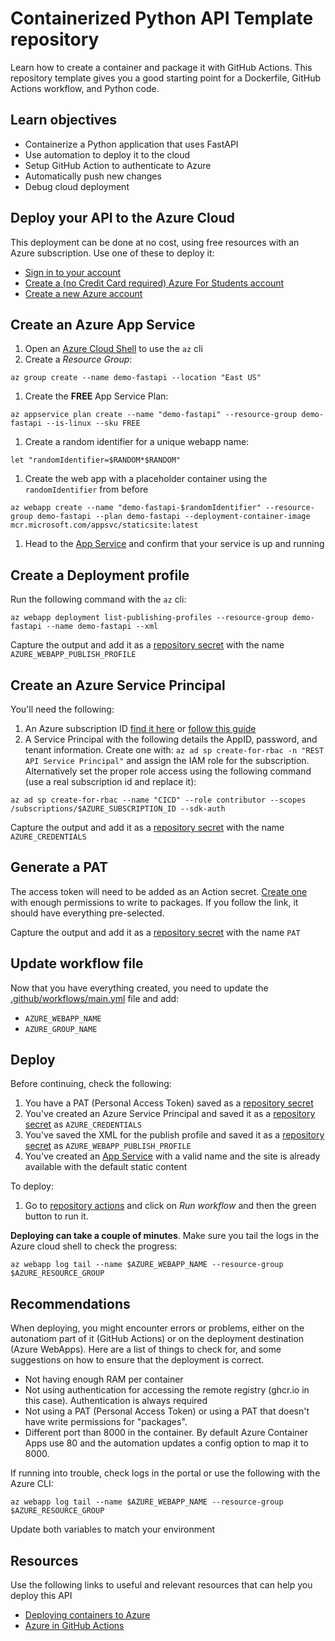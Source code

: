 # Containerized Python API Template repository

Learn how to create a container and package it with GitHub Actions. This repository template gives you a good starting point for a Dockerfile, GitHub Actions workflow, and Python code.


## Learn objectives

* Containerize a Python application that uses FastAPI
* Use automation to deploy it to the cloud
* Setup GitHub Action to authenticate to Azure
* Automatically push new changes
* Debug cloud deployment 


## Deploy your API to the Azure Cloud

This deployment can be done at no cost, using free resources with an Azure subscription. Use one of these to deploy it:

- [Sign in to your account]()
- [Create a (no Credit Card required) Azure For Students account]()
- [Create a new Azure account]()


## Create an Azure App Service

1. Open an [Azure Cloud Shell](https://shell.azure.com/?WT.mc_id=academic-0000-alfredodeza) to use the `az` cli
1. Create a *Resource Group*:
```
az group create --name demo-fastapi --location "East US"
```
1. Create the **FREE** App Service Plan:
```
az appservice plan create --name "demo-fastapi" --resource-group demo-fastapi --is-linux --sku FREE
```
1. Create a random identifier for a unique webapp name:
```
let "randomIdentifier=$RANDOM*$RANDOM"
```
1. Create the web app with a placeholder container using the `randomIdentifier` from before
```
az webapp create --name "demo-fastapi-$randomIdentifier" --resource-group demo-fastapi --plan demo-fastapi --deployment-container-image mcr.microsoft.com/appsvc/staticsite:latest
```
1. Head to the [App Service](https://portal.azure.com/#view/HubsExtension/BrowseResource/resourceType/Microsoft.Web%2Fsites) and confirm that your service is up and running


## Create a Deployment profile

Run the following command with the `az` cli:

```
az webapp deployment list-publishing-profiles --resource-group demo-fastapi --name demo-fastapi --xml
```

Capture the output and add it as a [repository secret](/../../settings/secrets/actions/new) with the name `AZURE_WEBAPP_PUBLISH_PROFILE`


## Create an Azure Service Principal

You'll need the following:

1. An Azure subscription ID [find it here](https://portal.azure.com/#view/Microsoft_Azure_Billing/SubscriptionsBlade) or [follow this guide](https://docs.microsoft.com/en-us/azure/azure-portal/get-subscription-tenant-id)
1. A Service Principal with the following details the AppID, password, and tenant information. Create one with: `az ad sp create-for-rbac -n "REST API Service Principal"` and assign the IAM role for the subscription. Alternatively set the proper role access using the following command (use a real subscription id and replace it):

```
az ad sp create-for-rbac --name "CICD" --role contributor --scopes /subscriptions/$AZURE_SUBSCRIPTION_ID --sdk-auth
``` 

Capture the output and add it as a [repository secret](/../../settings/secrets/actions/new) with the name `AZURE_CREDENTIALS`

## Generate a PAT

The access token will need to be added as an Action secret. [Create one](https://github.com/settings/tokens/new?description=Azure+Container+Apps+access&scopes=write:packages) with enough permissions to write to packages. If you follow the link, it should have everything pre-selected.

Capture the output and add it as a [repository secret](/../../settings/secrets/actions/new) with the name `PAT`

## Update workflow file

Now that you have everything created, you need to update the [.github/workflows/main.yml](/../../edit/main/.github/workflows/main.yml) file and add:

- `AZURE_WEBAPP_NAME`
- `AZURE_GROUP_NAME`

## Deploy

Before continuing, check the following:

1. You have a PAT (Personal Access Token) saved as a [repository secret](/../../settings/secrets/)
1. You've created an Azure Service Principal and saved it as a [repository secret](/../../settings/secrets/) as `AZURE_CREDENTIALS`
1. You've saved the XML for the publish profile and saved it as a [repository secret](/../../settings/secrets/) as `AZURE_WEBAPP_PUBLISH_PROFILE`
1. You've created an [App Service](https://portal.azure.com/#view/HubsExtension/BrowseResource/resourceType/Microsoft.Web%2Fsites) with a valid name and the site is already available with the default static content

To deploy:

1. Go to [repository actions](/../../actions/workflows/main.yml) and click on _Run workflow_ and then the green button to run it.

**Deploying can take a couple of minutes**. Make sure you tail the logs in the Azure cloud shell to check the progress:

```
az webapp log tail --name $AZURE_WEBAPP_NAME --resource-group $AZURE_RESOURCE_GROUP
```

## Recommendations

When deploying, you might encounter errors or problems, either on the autonatiom part of it (GitHub Actions) or on the deployment destination (Azure WebApps). Here are a list of things to check for, and some suggestions on how to ensure that the deployment is correct.

* Not having enough RAM per container
* Not using authentication for accessing the remote registry (ghcr.io in this case). Authentication is always required
* Not using a PAT (Personal Access Token) or using a PAT that doesn't have write permissions for "packages".
* Different port than 8000 in the container. By default Azure Container Apps use 80 and the automation updates a config option to map it to 8000.

If running into trouble, check logs in the portal or use the following with the Azure CLI:

```
az webapp log tail --name $AZURE_WEBAPP_NAME --resource-group $AZURE_RESOURCE_GROUP
```

Update both variables to match your environment

## Resources 

Use the following links to useful and relevant resources that can help you deploy this API

- [Deploying containers to Azure](https://learning.oreilly.com/videos/deploying-containers-to/50135VIDEOPAIML/)
- [Azure in GitHub Actions](https://learning.oreilly.com/videos/azure-in-github/50140VIDEOPAIML/)